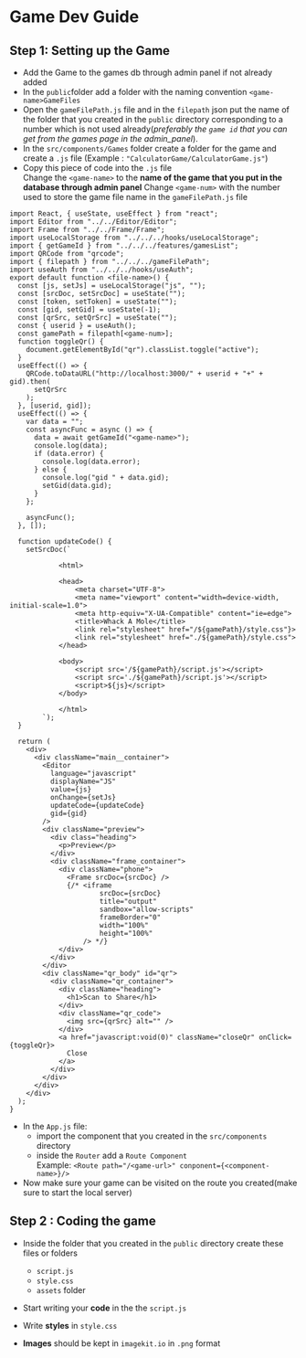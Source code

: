 # Game Dev Guide

## Step 1: Setting up the Game

- Add the Game to the games db through admin panel if not already added
- In the `public`folder add a folder with the naming convention `<game-name>GameFiles`
- Open the `gameFilePath.js` file and in the `filepath` json put the name of the folder that you created in the `public` directory corresponding to a number which is not used already(_preferably the `game id` that you can get from the games page in the admin_panel_).
- In the `src/components/Games` folder create a folder for the game and create a `.js` file (Example : `"CalculatorGame/CalculatorGame.js"`)
- Copy this piece of code into the `.js` file\
  Change the `<game-name>` to the **name of the game that you put in the database through admin panel**
  Change `<game-num>` with the number used to store the game file name in the `gameFilePath.js` file

```
import React, { useState, useEffect } from "react";
import Editor from "../../Editor/Editor";
import Frame from "../../Frame/Frame";
import useLocalStorage from "../../../hooks/useLocalStorage";
import { getGameId } from "../../../features/gamesList";
import QRCode from "qrcode";
import { filepath } from "../../../gameFilePath";
import useAuth from "../../../hooks/useAuth";
export default function <file-name>() {
  const [js, setJs] = useLocalStorage("js", "");
  const [srcDoc, setSrcDoc] = useState("");
  const [token, setToken] = useState("");
  const [gid, setGid] = useState(-1);
  const [qrSrc, setQrSrc] = useState("");
  const { userid } = useAuth();
  const gamePath = filepath[<game-num>];
  function toggleQr() {
    document.getElementById("qr").classList.toggle("active");
  }
  useEffect(() => {
    QRCode.toDataURL("http://localhost:3000/" + userid + "+" + gid).then(
      setQrSrc
    );
  }, [userid, gid]);
  useEffect(() => {
    var data = "";
    const asyncFunc = async () => {
      data = await getGameId("<game-name>");
      console.log(data);
      if (data.error) {
        console.log(data.error);
      } else {
        console.log("gid " + data.gid);
        setGid(data.gid);
      }
    };

    asyncFunc();
  }, []);

  function updateCode() {
    setSrcDoc(`

            <html>

            <head>
                <meta charset="UTF-8">
                <meta name="viewport" content="width=device-width, initial-scale=1.0">
                <meta http-equiv="X-UA-Compatible" content="ie=edge">
                <title>Whack A Mole</title>
                <link rel="stylesheet" href="/${gamePath}/style.css"}>
                <link rel="stylesheet" href="./${gamePath}/style.css">
            </head>

            <body>
                <script src='/${gamePath}/script.js'></script>
                <script src='./${gamePath}/script.js'></script>
                <script>${js}</script>
            </body>

            </html>
        `);
  }

  return (
    <div>
      <div className="main__container">
        <Editor
          language="javascript"
          displayName="JS"
          value={js}
          onChange={setJs}
          updateCode={updateCode}
          gid={gid}
        />
        <div className="preview">
          <div class="heading">
            <p>Preview</p>
          </div>
          <div className="frame_container">
            <div className="phone">
              <Frame srcDoc={srcDoc} />
              {/* <iframe
                      srcDoc={srcDoc}
                      title="output"
                      sandbox="allow-scripts"
                      frameBorder="0"
                      width="100%"
                      height="100%"
                  /> */}
            </div>
          </div>
        </div>
        <div className="qr_body" id="qr">
          <div className="qr_container">
            <div className="heading">
              <h1>Scan to Share</h1>
            </div>
            <div className="qr_code">
              <img src={qrSrc} alt="" />
            </div>
            <a href="javascript:void(0)" className="closeQr" onClick={toggleQr}>
              Close
            </a>
          </div>
        </div>
      </div>
    </div>
  );
}

```

- In the `App.js` file:
  - import the component that you created in the `src/components` directory
  - inside the `Router` add a `Route Component` \
    Example: `<Route path="/<game-url>" conponent={<component-name>}/>`
- Now make sure your game can be visited on the route you created(make sure to start the local server)

## Step 2 : Coding the game

- Inside the folder that you created in the `public` directory create these files or folders

  - `script.js`
  - `style.css`
  - `assets` folder

- Start writing your **code** in the the `script.js`
- Write **styles** in `style.css`
- **Images** should be kept in `imagekit.io` in `.png` format
